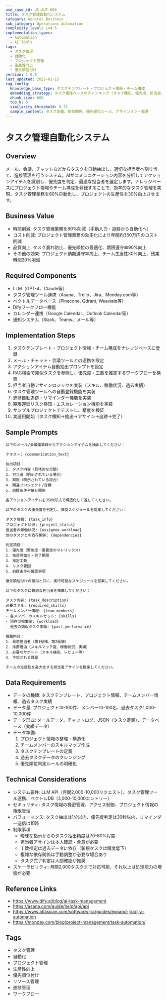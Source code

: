 ```yaml
---
use_case_id: UC-AUT-008
title: タスク管理自動化システム
category: General Business
sub_category: Operations Automation
complexity_level: Lv4-5
implementation_types:
  - Automation
  - AI Tools
tags:
  - タスク管理
  - 自動化
  - プロジェクト管理
  - 生産性向上
  - 優先順位付け
version: 1.0.0
last_updated: 2025-01-15
rag_config:
  knowledge_base_type: タスクテンプレート・プロジェクト情報・チーム構成
  embedding_strategy: タスク属性ベースのチャンキング（タスク種別、優先度、担当者、期限）
  chunk_size: 600
  top_k: 5
  similarity_threshold: 0.75
  sample_content: タスク定義、依存関係、優先順位ルール、アサインメント基準
---
```


# タスク管理自動化システム

## Overview

メール、会議、チャットなどからタスクを自動抽出し、適切な担当者へ割り当て、進捗管理を行うシステム。AIがコミュニケーション内容を分析してアクションアイテムを識別し、優先度を判定、最適な担当者を選定します。ナレッジベースにプロジェクト情報やチーム構成を登録することで、効率的なタスク管理を実現。タスク管理業務を80%自動化し、プロジェクトの生産性を30%向上させます。

## Business Value

- 時間削減: タスク管理業務を80%削減（手動入力・追跡から自動化へ）
- コスト削減: プロジェクト管理業務の効率化により年間約350万円のコスト削減
- 品質向上: タスク漏れ防止、優先順位の最適化、期限遵守率90%向上
- その他の効果: プロジェクト納期遵守率向上、チーム生産性30%向上、残業時間20%削減

## Required Components

- LLM（GPT-4、Claude等）
- タスク管理ツール連携（Asana、Trello、Jira、Monday.com等）
- ベクトルデータベース（Pinecone, Qdrant, Weaviate等）
- Difyワークフロー機能
- カレンダー連携（Google Calendar、Outlook Calendar等）
- 通知システム（Slack、Teams、メール等）

## Implementation Steps

1. タスクテンプレート・プロジェクト情報・チーム構成をナレッジベースに登録
2. メール・チャット・会議ツールとの連携を設定
3. アクションアイテム自動抽出プロンプトを設定
4. RAG検索で類似タスクを参照し、優先度・工数を推定するワークフローを構築
5. 担当者自動アサインロジックを実装（スキル、稼働状況、過去実績）
6. タスク管理ツールへの自動登録機能を実装
7. 進捗自動追跡・リマインダー機能を実装
8. 期限遅延リスク検知・エスカレーション機能を実装
9. サンプルプロジェクトでテストし、精度を検証
10. 実運用開始（タスク検知→抽出→アサイン→追跡→完了）

## Sample Prompts

```
以下のメール/会議議事録からアクションアイテムを抽出してください：

テキスト: {communication_text}

抽出項目：
1. タスク内容（具体的な行動）
2. 担当者（明示されている場合）
3. 期限（明示されている場合）
4. 関連プロジェクト/目標
5. 前提条件や依存関係

各アクションアイテムをJSON形式で構造化して返してください。
```

```
以下のタスクの優先度を判定し、推奨スケジュールを提案してください：

タスク情報: {task_info}
プロジェクト状況: {project_status}
担当者の稼働状況: {assignee_workload}
他のタスクとの依存関係: {dependencies}

判定項目：
1. 優先度（緊急度・重要度のマトリックス）
2. 推奨開始日・完了期限
3. 推定工数
4. リスク要因
5. 前提条件の確認事項

優先順位付けの理由と共に、実行可能なスケジュールを提案してください。
```

```
以下のタスクに最適な担当者を推薦してください：

タスク内容: {task_description}
必要スキル: {required_skills}
チームメンバー情報: {team_members}
- 各メンバーのスキルセット: {skills}
- 現在の稼働率: {workload}
- 過去の類似タスク実績: {past_performance}

推薦内容：
1. 最適担当者（第1候補、第2候補）
2. 推薦理由（スキルマッチ度、稼働状況、実績）
3. 必要なサポート（スキル補完、レビュー等）
4. 予想される課題

チームの生産性を最大化する担当者アサインを提案してください。
```

## Data Requirements

- データの種類: タスクテンプレート、プロジェクト情報、チームメンバー情報、過去タスク実績
- データ量: プロジェクト10-100件、メンバー10-100名、過去タスク1,000-10,000件
- データ形式: メールデータ、チャットログ、JSON（タスク定義）、データベース（実績データ）
- データ準備:
  1. プロジェクト情報の整理・構造化
  2. チームメンバーのスキルマップ作成
  3. タスクテンプレートの定義
  4. 過去タスクデータのクレンジング
  5. 優先順位判定ルールの明確化

## Technical Considerations

- システム要件: LLM API（月間2,000-10,000リクエスト）、タスク管理ツール連携、ベクトルDB（3,000-10,000エントリー）
- セキュリティ: タスク情報の機密管理、アクセス制御、プロジェクト情報の権限管理
- パフォーマンス: タスク抽出は1分以内、優先度判定は30秒以内、リマインダー送信は即時
- 制限事項:
  - 曖昧な指示からのタスク抽出精度は70-80%程度
  - 担当者アサインは本人確認・合意が必要
  - 工数推定は過去データに依存（新規タスクは精度低下）
  - 複雑な依存関係は手動調整が必要な場合あり
  - タスク完了判定は人間確認が推奨
- スケーラビリティ: 月間2,000タスクまで対応可能、それ以上は処理能力の増強が必要

## Reference Links

- https://www.dify.ai/blog/ai-task-management
- https://asana.com/guide/help/api/api
- https://www.atlassian.com/software/jira/guides/expand-jira/jira-automation
- https://monday.com/blog/project-management/task-automation/

## Tags

- タスク管理
- 自動化
- プロジェクト管理
- 生産性向上
- 優先順位付け
- リソース管理
- 進捗管理
- ワークフロー
